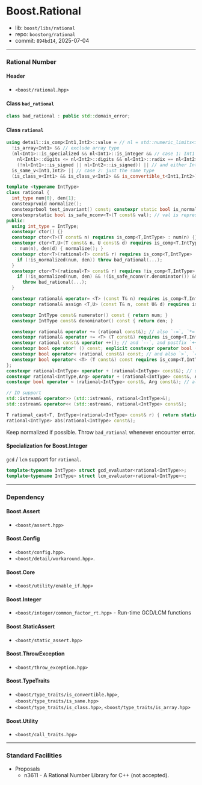 # Boost.Rational

* lib: `boost/libs/rational`
* repo: `boostorg/rational`
* commit: `894bd14`, 2025-07-04

------
### Rational Number

#### Header

* `<boost/rational.hpp>`

#### Class `bad_rational`

```c++
class bad_rational : public std::domain_error;
```

#### Class `rational`

```c++
using detail::is_comp<Int1,Int2>::value = // nl = std::numeric_limits<>
  !is_array<Int1> && // exclude array type
  (nl<Int1>::is_specialized && nl<Int1>::is_integer && // case 1: Int1 is a built-in integer type
    nl<Int1>::digits <= nl<Int2>::digits && nl<Int1>::radix == nl<Int2>::radix && // Int1's rank not larger than Int2's
    (!nl<Int1>::is_signed || nl<Int2>::is_signed)) || // and either Int1 is unsigned or both are signed
  is_same_v<Int1,Int2> || // case 2: just the same type
  (is_class_v<Int1> && is_class_v<Int2> && is_convertible_t<Int1,Int2>); // case 3: convertible class types

template <typename IntType>
class rational {
  int_type num{0}, den{1};
  constexprvoid normalize();
  constexprbool test_invariant() const; constexpr static bool is_normalized(n, d); // den > 0 && gcd(n,d) == 1
  constexprstatic bool is_safe_nconv<T>(T const& val); // val is representable by IntType
public:
  using int_type = IntType;
  constexpr ctor() {}
  constexpr ctor<T>(T const& n) requires is_comp<T,IntType> : num(n) {}
  constexpr ctor<T,U>(T const& n, U const& d) requires is_comp<T,IntType> && is_comp<U,IntType>
   : num(n), den(d) { normalize(); }
  constexpr ctor<T>(rational<T> const& r) requires is_comp<T,IntType> :num(r.numerator()), den(r.denominator()) {
    if (!is_normalized(num, den)) throw bad_rational(...);
  }
  constexpr ctor<T>(rational<T> const& r) requires !is_comp<T,IntType> :num(r.numerator()), den(r.denominator()) {
    if (!is_normalized(num, den) && !(is_safe_nconv(r.denominator()) && is_safe_nconv(r.numerator())))
      throw bad_rational(...);
  }

  constexpr rational& operator= <T> (const T& n) requires is_comp<T,IntType>;
  constexpr rational& assign <T,U> (const T& n, const U& d) requires is_comp<T,IntType> && is_comp<U,IntType>;

  constexpr IntType const& numerator() const { return num; }
  constexpr IntType const& denominator() const { return den; }

  constexpr rational& operator += (rational const&); // also `-=`, `*=`, `/=`
  constexpr rational& operator += <T> (T const&) requires is_comp<T,IntType>; // also `-=`, `*=`, `/=`
  constexpr rational const& operator ++(); // and `--`, and postfix `++`/`--`
  constexpr bool operator! () const; explicit constexpr operator bool () const;
  constexpr bool operator< (rational const&) const; // and also `>`, `==`
  constexpr bool operator< <T> (T const&) const requires is_comp<T,IntType>; // and also `>`, `==`
};
constexpr rational<IntType> operator + (rational<IntType> const&); // unary +, also -
constexpr rational<IntType,Arg> operator + (rational<IntType> const&, Arg const&); // binary `+`, also `-`, `*`, `/`, and also inversed and both `rational` args
constexpr bool operator < (rational<IntType> const&, Arg const&); // also `>`, `<=`, `>=`, `==`, `!=`, and also inversed and both `rational` args

// IO support
std::istream& operator>> (std::istream&, rational<IntType>&);
std::ostream& operator<< (std::ostream&, rational<IntType> const&);

T rational_cast<T, IntType>(rational<IntType> const& r) { return static_cast<T>(r.numerator()/r.denominator());}
rational<IntType> abs(rational<IntType> const&);
```

Keep normalized if possible.
Throw `bad_rational` whenever encounter error.

#### Specialization for Boost.Integer

`gcd` / `lcm` support for `rational`.

```c++
template<typename IntType> struct gcd_evaluator<rational<IntType>>;
template<typename IntType> struct lcm_evaluator<rational<IntType>>;
```

------
### Dependency

#### Boost.Assert

* `<boost/assert.hpp>`

#### Boost.Config

* `<boost/config.hpp>`.
* `<boost/detail/workaround.hpp>`.

#### Boost.Core

* `<boost/utility/enable_if.hpp>`

#### Boost.Integer

* `<boost/integer/common_factor_rt.hpp>` - Run-time GCD/LCM functions

#### Boost.StaticAssert

* `<boost/static_assert.hpp>`

#### Boost.ThrowException

* `<boost/throw_exception.hpp>`

#### Boost.TypeTraits

* `<boost/type_traits/is_convertible.hpp>`, `<boost/type_traits/is_same.hpp>`
* `<boost/type_traits/is_class.hpp>`, `<boost/type_traits/is_array.hpp>`

#### Boost.Utility

* `<boost/call_traits.hpp>`

------
### Standard Facilities

* Proposals
  * n3611 - A Rational Number Library for C++ (not accepted).
